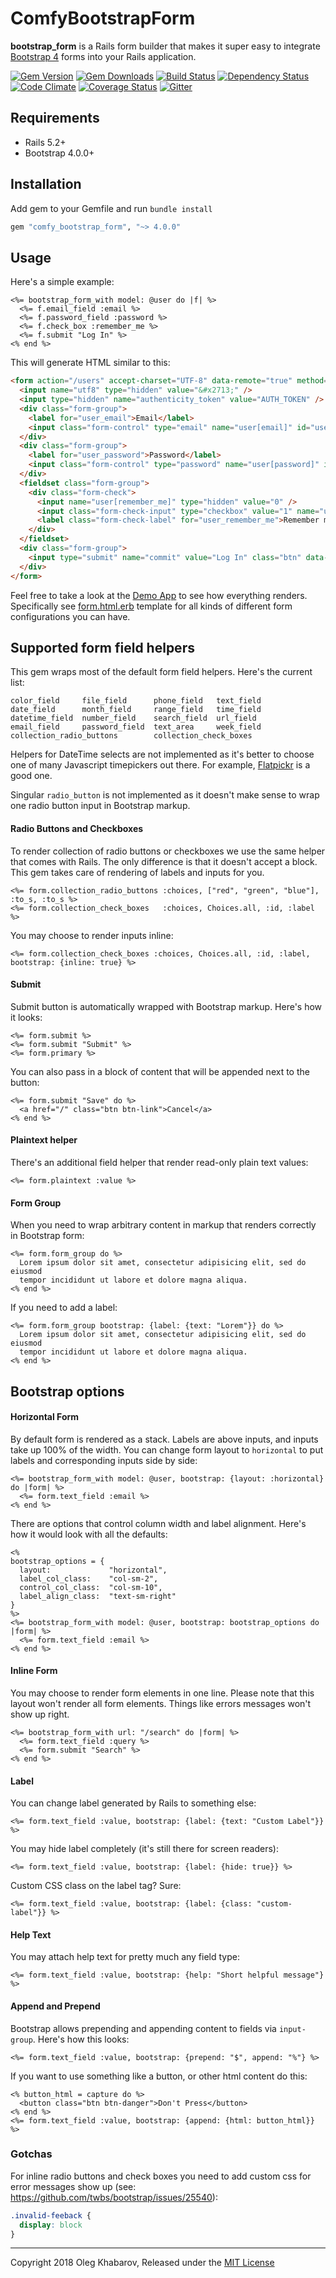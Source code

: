# ComfyBootstrapForm

**bootstrap_form** is a Rails form builder that makes it super easy to integrate
[Bootstrap 4](https://getbootstrap.com/) forms into your Rails application.

[![Gem Version](https://img.shields.io/gem/v/comfy_bootstrap_form.svg?style=flat)](http://rubygems.org/gems/comfy_bootstrap_form)
[![Gem Downloads](https://img.shields.io/gem/dt/comfy_bootstrap_form.svg?style=flat)](http://rubygems.org/gems/comfy_bootstrap_form)
[![Build Status](https://img.shields.io/travis/comfy/comfy-bootstrap-form.svg?style=flat)](https://travis-ci.org/comfy/comfy-bootstrap-form)
[![Dependency Status](https://img.shields.io/gemnasium/comfy/comfy-bootstrap-form.svg?style=flat)](https://gemnasium.com/comfy/comfy-bootstrap-form)
[![Code Climate](https://img.shields.io/codeclimate/maintainability/comfy/comfy-bootstrap-form.svg?style=flat)](https://codeclimate.com/github/comfy/comfy-bootstrap-form)
[![Coverage Status](https://img.shields.io/coveralls/comfy/comfy-bootstrap-form.svg?style=flat)](https://coveralls.io/r/comfy/comfy-bootstrap-form?branch=master)
[![Gitter](https://badges.gitter.im/comfy/comfortable-mexican-sofa.svg)](https://gitter.im/comfy/comfortable-mexican-sofa)

## Requirements

- Rails 5.2+
- Bootstrap 4.0.0+

## Installation

Add gem to your Gemfile and run `bundle install`

```ruby
gem "comfy_bootstrap_form", "~> 4.0.0"
```

## Usage

Here's a simple example:

```erb
<%= bootstrap_form_with model: @user do |f| %>
  <%= f.email_field :email %>
  <%= f.password_field :password %>
  <%= f.check_box :remember_me %>
  <%= f.submit "Log In" %>
<% end %>
```

This will generate HTML similar to this:

```html
<form action="/users" accept-charset="UTF-8" data-remote="true" method="post">
  <input name="utf8" type="hidden" value="&#x2713;" />
  <input type="hidden" name="authenticity_token" value="AUTH_TOKEN" />
  <div class="form-group">
    <label for="user_email">Email</label>
    <input class="form-control" type="email" name="user[email]" id="user_email" />
  </div>
  <div class="form-group">
    <label for="user_password">Password</label>
    <input class="form-control" type="password" name="user[password]" id="user_password" />
  </div>
  <fieldset class="form-group">
    <div class="form-check">
      <input name="user[remember_me]" type="hidden" value="0" />
      <input class="form-check-input" type="checkbox" value="1" name="user[remember_me]" id="user_remember_me" />
      <label class="form-check-label" for="user_remember_me">Remember me</label>
    </div>
  </fieldset>
  <div class="form-group">
    <input type="submit" name="commit" value="Log In" class="btn" data-disable-with="Log In" />
  </div>
</form>
```

Feel free to take a look at the [Demo App](/demo) to see how everything renders.
Specifically see [form.html.erb](/demo/app/views/bootstrap/form.html.erb) template
for all kinds of different form configurations you can have.

## Supported form field helpers

This gem wraps most of the default form field helpers. Here's the current list:

```
color_field     file_field      phone_field   text_field
date_field      month_field     range_field   time_field
datetime_field  number_field    search_field  url_field
email_field     password_field  text_area     week_field
collection_radio_buttons        collection_check_boxes
```

Helpers for DateTime selects are not implemented as it's better to choose one of
many Javascript timepickers out there. For example, [Flatpickr](https://github.com/chmln/flatpickr)
is a good one.

Singular `radio_button` is not implemented as it doesn't make sense to wrap one
radio button input in Bootstrap markup.

#### Radio Buttons and Checkboxes

To render collection of radio buttons or checkboxes we use the same helper that
comes with Rails. The only difference is that it doesn't accept a block. This
gem takes care of rendering of labels and inputs for you.

```erb
<%= form.collection_radio_buttons :choices, ["red", "green", "blue"], :to_s, :to_s %>
<%= form.collection_check_boxes   :choices, Choices.all, :id, :label %>
```

You may choose to render inputs inline:

```erb
<%= form.collection_check_boxes :choices, Choices.all, :id, :label, bootstrap: {inline: true} %>
```

#### Submit

Submit button is automatically wrapped with Bootstrap markup. Here's how it looks:

```erb
<%= form.submit %>
<%= form.submit "Submit" %>
<%= form.primary %>
```

You can also pass in a block of content that will be appended next to the button:

```erb
<%= form.submit "Save" do %>
  <a href="/" class="btn btn-link">Cancel</a>
<% end %>
```

#### Plaintext helper

There's an additional field helper that render read-only plain text values:

```erb
<%= form.plaintext :value %>
```

#### Form Group

When you need to wrap arbitrary content in markup that renders correctly in
Bootstrap form:

```erb
<%= form.form_group do %>
  Lorem ipsum dolor sit amet, consectetur adipisicing elit, sed do eiusmod
  tempor incididunt ut labore et dolore magna aliqua.
<% end %>
```

If you need to add a label:

```erb
<%= form.form_group bootstrap: {label: {text: "Lorem"}} do %>
  Lorem ipsum dolor sit amet, consectetur adipisicing elit, sed do eiusmod
  tempor incididunt ut labore et dolore magna aliqua.
<% end %>
```

## Bootstrap options

#### Horizontal Form

By default form is rendered as a stack. Labels are above inputs, and inputs
take up 100% of the width. You can change form layout to `horizontal` to put
labels and corresponding inputs side by side:

```erb
<%= bootstrap_form_with model: @user, bootstrap: {layout: :horizontal} do |form| %>
  <%= form.text_field :email %>
<% end %>
```

There are options that control column width and label alignment. Here's how it
would look with all the defaults:

```erb
<%
bootstrap_options = {
  layout:             "horizontal",
  label_col_class:    "col-sm-2",
  control_col_class:  "col-sm-10",
  label_align_class:  "text-sm-right"
}
%>
<%= bootstrap_form_with model: @user, bootstrap: bootstrap_options do |form| %>
  <%= form.text_field :email %>
<% end %>
```

#### Inline Form

You may choose to render form elements in one line. Please note that this layout
won't render all form elements. Things like errors messages won't show up right.

```erb
<%= bootstrap_form_with url: "/search" do |form| %>
  <%= form.text_field :query %>
  <%= form.submit "Search" %>
<% end %>
```

#### Label

You can change label generated by Rails to something else:

```erb
<%= form.text_field :value, bootstrap: {label: {text: "Custom Label"}} %>
```

You may hide label completely (it's still there for screen readers):

```erb
<%= form.text_field :value, bootstrap: {label: {hide: true}} %>
```

Custom CSS class on the label tag? Sure:

```erb
<%= form.text_field :value, bootstrap: {label: {class: "custom-label"}} %>
```

#### Help Text

You may attach help text for pretty much any field type:

```erb
<%= form.text_field :value, bootstrap: {help: "Short helpful message"} %>
```

#### Append and Prepend

Bootstrap allows prepending and appending content to fields via `input-group`.
Here's how this looks:

```erb
<%= form.text_field :value, bootstrap: {prepend: "$", append: "%"} %>
```

If you want to use something like a button, or other html content do this:

```erb
<% button_html = capture do %>
  <button class="btn btn-danger">Don't Press</button>
<% end %>
<%= form.text_field :value, bootstrap: {append: {html: button_html}} %>
```

### Gotchas

For inline radio buttons and check boxes you need to add custom css for error
messages show up (see: https://github.com/twbs/bootstrap/issues/25540):

```css
.invalid-feeback {
  display: block
}
```

---

Copyright 2018 Oleg Khabarov, Released under the [MIT License](LICENCE.md)
